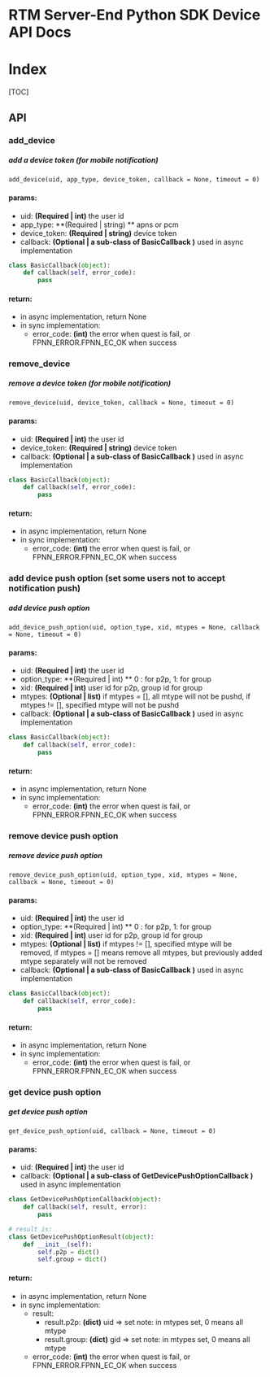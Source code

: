 # RTM Server-End Python SDK Device API Docs

# Index

[TOC]

## API

### add_device

##### add a device token (for mobile notification)

```
add_device(uid, app_type, device_token, callback = None, timeout = 0)
```

#### params:

* uid: **(Required | int)**  the user id
* app_type: **(Required | string) ** apns or pcm
* device_token: **(Required | string)** device token
* callback: **(Optional | a sub-class of BasicCallback )**  used in async implementation

```python
class BasicCallback(object):
    def callback(self, error_code):
        pass
```

#### return:

* in async implementation, return None
* in sync implementation:
  * error_code:  **(int)**   the error when quest is fail, or FPNN_ERROR.FPNN_EC_OK when success



### remove_device

##### remove a device token (for mobile notification)

```
remove_device(uid, device_token, callback = None, timeout = 0)
```

#### params:

* uid: **(Required | int)**  the user id
* device_token: **(Required | string)** device token
* callback: **(Optional | a sub-class of BasicCallback )**  used in async implementation

```python
class BasicCallback(object):
    def callback(self, error_code):
        pass
```

#### return:

* in async implementation, return None
* in sync implementation:
  * error_code:  **(int)**   the error when quest is fail, or FPNN_ERROR.FPNN_EC_OK when success


### add device push option (set some users not to accept notification push)

##### add device push option

```
add_device_push_option(uid, option_type, xid, mtypes = None, callback = None, timeout = 0)
```

#### params:

* uid: **(Required | int)**  the user id
* option_type: **(Required | int) ** 0 : for p2p, 1: for group
* xid: **(Required | int)** user id for p2p, group id for group
* mtypes: **(Optional | list<int>)** if mtypes = [], all mtype will not be pushd, if mtypes != [], specified mtype will not be pushd
* callback: **(Optional | a sub-class of BasicCallback )**  used in async implementation

```python
class BasicCallback(object):
    def callback(self, error_code):
        pass
```

#### return:

* in async implementation, return None
* in sync implementation:
  * error_code:  **(int)**   the error when quest is fail, or FPNN_ERROR.FPNN_EC_OK when success



### remove device push option

##### remove device push option

```
remove_device_push_option(uid, option_type, xid, mtypes = None, callback = None, timeout = 0)
```

#### params:

* uid: **(Required | int)**  the user id
* option_type: **(Required | int) ** 0 : for p2p, 1: for group
* xid: **(Required | int)** user id for p2p, group id for group
* mtypes: **(Optional | list<int>)** if mtypes != [], specified mtype will be removed, if mtypes = [] means remove all mtypes, but previously added mtype separately will not be removed
* callback: **(Optional | a sub-class of BasicCallback )**  used in async implementation

```python
class BasicCallback(object):
    def callback(self, error_code):
        pass
```

#### return:

* in async implementation, return None
* in sync implementation:
  * error_code:  **(int)**   the error when quest is fail, or FPNN_ERROR.FPNN_EC_OK when success


### get device push option

##### get device push option

```
ge†_device_push_option(uid, callback = None, timeout = 0)
```

#### params:

* uid: **(Required | int)**  the user id
* callback: **(Optional | a sub-class of GetDevicePushOptionCallback )**  used in async implementation

```python
class GetDevicePushOptionCallback(object):
    def callback(self, result, error):
        pass

# result is:
class GetDevicePushOptionResult(object):
    def __init__(self):
        self.p2p = dict()
        self.group = dict()
```

#### return:

* in async implementation, return None
* in sync implementation:
  * result:
    * result.p2p:  **(dict)**  uid => set<mtype>  note:  in mtypes set, 0 means all mtype
    * result.group:  **(dict)**  gid => set<mtype> note:  in mtypes set, 0 means all mtype
  * error_code:  **(int)**   the error when quest is fail, or FPNN_ERROR.FPNN_EC_OK when success